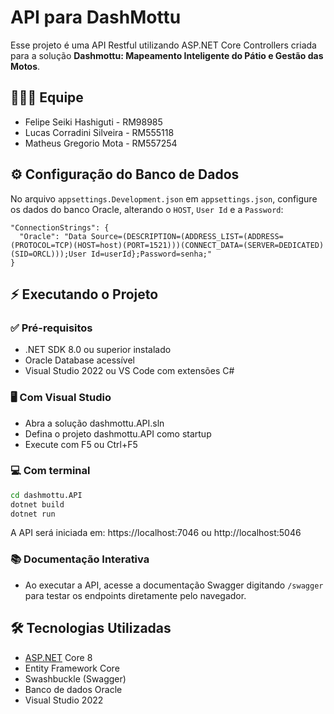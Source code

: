# API para DashMottu
Esse projeto é uma API Restful utilizando ASP.NET Core Controllers criada para a solução **Dashmottu: Mapeamento Inteligente do Pátio e Gestão das Motos**.

## 👩‍👦‍👦 Equipe
- Felipe Seiki Hashiguti - RM98985
- Lucas Corradini Silveira - RM555118
- Matheus Gregorio Mota - RM557254

## ⚙ Configuração do Banco de Dados
No arquivo `appsettings.Development.json` em `appsettings.json`, configure os dados do banco Oracle, alterando o `HOST`, `User Id` e a `Password`:
```
"ConnectionStrings": {
  "Oracle": "Data Source=(DESCRIPTION=(ADDRESS_LIST=(ADDRESS=(PROTOCOL=TCP)(HOST=host)(PORT=1521)))(CONNECT_DATA=(SERVER=DEDICATED)(SID=ORCL)));User Id=userId};Password=senha;"
}
```

## ⚡ Executando o Projeto
### ✅ Pré-requisitos
- .NET SDK 8.0 ou superior instalado
- Oracle Database acessível
- Visual Studio 2022 ou VS Code com extensões C#

### 🖥️ Com Visual Studio
- Abra a solução dashmottu.API.sln
- Defina o projeto dashmottu.API como startup
- Execute com F5 ou Ctrl+F5

### 💻 Com terminal
```bash
cd dashmottu.API
dotnet build
dotnet run
```
A API será iniciada em: https://localhost:7046 ou http://localhost:5046

### 📚 Documentação Interativa
- Ao executar a API, acesse a documentação Swagger digitando `/swagger` para testar os endpoints diretamente pelo navegador.

## 🛠️ Tecnologias Utilizadas

- [ASP.NET](http://ASP.NET "smartCard-inline")  Core 8
- Entity Framework Core
- Swashbuckle (Swagger)
- Banco de dados Oracle
- Visual Studio 2022
